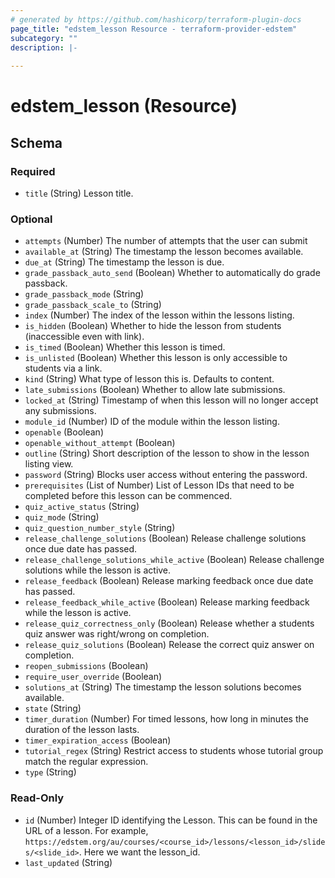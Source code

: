 ```yaml
---
# generated by https://github.com/hashicorp/terraform-plugin-docs
page_title: "edstem_lesson Resource - terraform-provider-edstem"
subcategory: ""
description: |-
  
---
```


# edstem_lesson (Resource)





<!-- schema generated by tfplugindocs -->
## Schema

### Required

- `title` (String) Lesson title.

### Optional

- `attempts` (Number) The number of attempts that the user can submit
- `available_at` (String) The timestamp the lesson becomes available.
- `due_at` (String) The timestamp the lesson is due.
- `grade_passback_auto_send` (Boolean) Whether to automatically do grade passback.
- `grade_passback_mode` (String)
- `grade_passback_scale_to` (String)
- `index` (Number) The index of the lesson within the lessons listing.
- `is_hidden` (Boolean) Whether to hide the lesson from students (inaccessible even with link).
- `is_timed` (Boolean) Whether this lesson is timed.
- `is_unlisted` (Boolean) Whether this lesson is only accessible to students via a link.
- `kind` (String) What type of lesson this is. Defaults to content.
- `late_submissions` (Boolean) Whether to allow late submissions.
- `locked_at` (String) Timestamp of when this lesson will no longer accept any submissions.
- `module_id` (Number) ID of the module within the lesson listing.
- `openable` (Boolean)
- `openable_without_attempt` (Boolean)
- `outline` (String) Short description of the lesson to show in the lesson listing view.
- `password` (String) Blocks user access without entering the password.
- `prerequisites` (List of Number) List of Lesson IDs that need to be completed before this lesson can be commenced.
- `quiz_active_status` (String)
- `quiz_mode` (String)
- `quiz_question_number_style` (String)
- `release_challenge_solutions` (Boolean) Release challenge solutions once due date has passed.
- `release_challenge_solutions_while_active` (Boolean) Release challenge solutions while the lesson is active.
- `release_feedback` (Boolean) Release marking feedback once due date has passed.
- `release_feedback_while_active` (Boolean) Release marking feedback while the lesson is active.
- `release_quiz_correctness_only` (Boolean) Release whether a students quiz answer was right/wrong on completion.
- `release_quiz_solutions` (Boolean) Release the correct quiz answer on completion.
- `reopen_submissions` (Boolean)
- `require_user_override` (Boolean)
- `solutions_at` (String) The timestamp the lesson solutions becomes available.
- `state` (String)
- `timer_duration` (Number) For timed lessons, how long in minutes the duration of the lesson lasts.
- `timer_expiration_access` (Boolean)
- `tutorial_regex` (String) Restrict access to students whose tutorial group match the regular expression.
- `type` (String)

### Read-Only

- `id` (Number) Integer ID identifying the Lesson. This can be found in the URL of a lesson. For example, `https://edstem.org/au/courses/<course_id>/lessons/<lesson_id>/slides/<slide_id>`. Here we want the lesson_id.
- `last_updated` (String)
